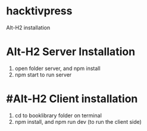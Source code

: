# hacktivpress

Alt-H2 installation

Alt-H2 Server Installation
============================
1. open folder server, and npm install
2. npm start to run server

#Alt-H2 Client installation
===========================
1. cd to booklibrary folder on terminal
2. npm install, and npm run dev (to run the client side)
